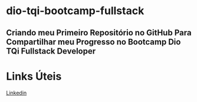 # dio-tqi-bootcamp-fullstack
## Criando meu Primeiro Repositório no GitHub Para Compartilhar meu Progresso no Bootcamp Dio TQi Fullstack Developer

# Links Úteis
[Linkedin]("https://www.linkedin.com/in/williandevcon/")
